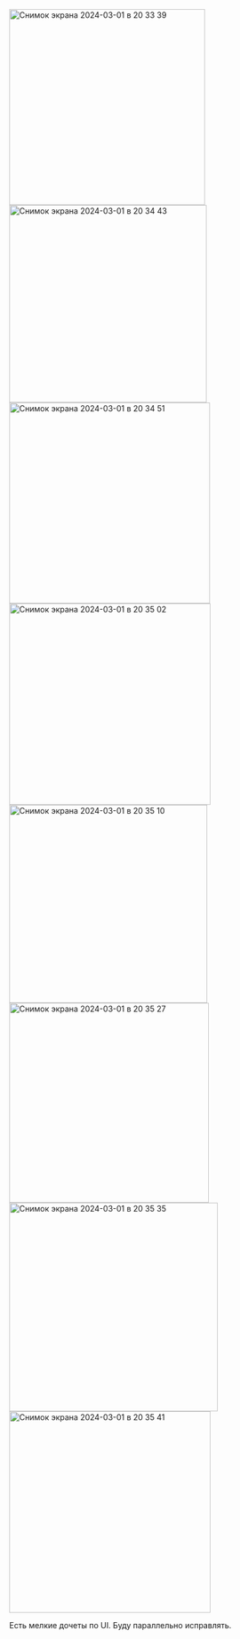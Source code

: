 <img width="352" alt="Снимок экрана 2024-03-01 в 20 33 39" src="https://github.com/dias-btt/NeoHabitForge/assets/69670999/1c60235c-7d42-46b4-bcd4-c4a6d617de33">
<img width="355" alt="Снимок экрана 2024-03-01 в 20 34 43" src="https://github.com/dias-btt/NeoHabitForge/assets/69670999/a6cc4145-668c-4fcb-8a04-6cd5009bb7ba">
<img width="361" alt="Снимок экрана 2024-03-01 в 20 34 51" src="https://github.com/dias-btt/NeoHabitForge/assets/69670999/8529c996-2bf9-4f36-8b28-c753ca892e4c">
<img width="362" alt="Снимок экрана 2024-03-01 в 20 35 02" src="https://github.com/dias-btt/NeoHabitForge/assets/69670999/1694b4ac-858c-4b58-963a-c630798fb612">
<img width="356" alt="Снимок экрана 2024-03-01 в 20 35 10" src="https://github.com/dias-btt/NeoHabitForge/assets/69670999/32c20d58-161e-4417-9cb6-7ac90ffc1811">
<img width="359" alt="Снимок экрана 2024-03-01 в 20 35 27" src="https://github.com/dias-btt/NeoHabitForge/assets/69670999/b8a5a9c3-6a86-487d-bb35-ea376d0e7e0f">
<img width="375" alt="Снимок экрана 2024-03-01 в 20 35 35" src="https://github.com/dias-btt/NeoHabitForge/assets/69670999/6ed32bbf-13ce-413a-b3bf-538525fcc5dd">
<img width="362" alt="Снимок экрана 2024-03-01 в 20 35 41" src="https://github.com/dias-btt/NeoHabitForge/assets/69670999/f3bd4346-ac9c-4d69-968a-3939ab19f582">

Есть мелкие дочеты по UI. Буду параллельно исправлять.
